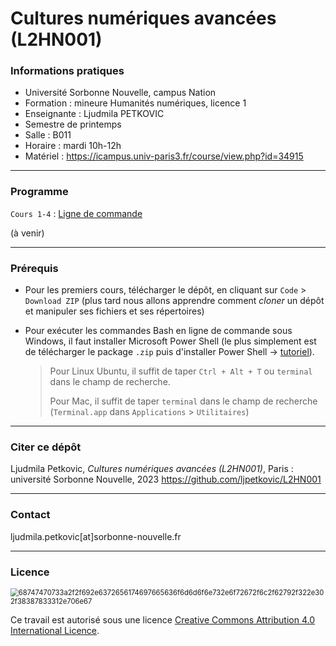 # Cultures numériques avancées (L2HN001)

### Informations pratiques

* Université Sorbonne Nouvelle, campus Nation
* Formation : mineure Humanités numériques, licence 1
* Enseignante : Ljudmila PETKOVIC 
* Semestre de printemps
* Salle : B011
* Horaire : mardi 10h-12h
* Matériel : https://icampus.univ-paris3.fr/course/view.php?id=34915

---

### Programme

`Cours 1-4` : [Ligne de commande](https://github.com/ljpetkovic/L2HN001/tree/main/1_Ligne_de_commande)

(à venir)

---

### Prérequis

* Pour les premiers cours, télécharger le dépôt, en cliquant sur `Code` > `Download ZIP` (plus tard nous allons apprendre comment *cloner* un dépôt et manipuler ses fichiers et ses répertoires)

* Pour exécuter les commandes Bash en ligne de commande sous Windows, il faut installer Microsoft Power Shell (le plus simplement est de télécharger le package `.zip` puis d'installer Power Shell → [tutoriel](https://learn.microsoft.com/en-us/powershell/scripting/install/installing-powershell-on-windows?view=powershell-7.3)).

  > Pour Linux Ubuntu, il suffit de taper `Ctrl + Alt + T` ou `terminal` dans le champ de recherche.
  >
  > Pour Mac, il suffit de taper `terminal` dans le champ de recherche (`Terminal.app`  dans `Applications` > `Utilitaires`)

---

### Citer ce dépôt

Ljudmila Petkovic, _Cultures numériques avancées (L2HN001)_, Paris : université Sorbonne Nouvelle, 2023 https://github.com/ljpetkovic/L2HN001

---

### Contact

ljudmila.petkovic[at]sorbonne-nouvelle.fr

---

### Licence

<img src="https://i.creativecommons.org/l/by-sa/4.0/88x31.png" alt="68747470733a2f2f692e6372656174697665636f6d6d6f6e732e6f72672f6c2f62792f322e302f38387833312e706e67" style="zoom:80%;" />

Ce travail est autorisé sous une licence [Creative Commons Attribution 4.0 International Licence](https://creativecommons.org/licenses/by-sa/4.0/deed.fr).

